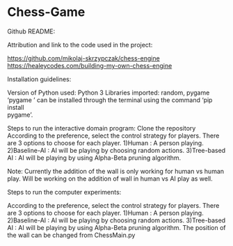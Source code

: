 # Chess-Game

Github README:

Attribution and link to the code used in the project:

https://github.com/mikolaj-skrzypczak/chess-engine
https://healeycodes.com/building-my-own-chess-engine


Installation guidelines:

Version of Python used: Python 3
Libraries imported: random, pygame
‘pygame ’ can be installed through the terminal using the command ‘pip install    
 pygame’.


Steps to run the interactive domain program:
Clone the repository
According to the preference, select the control strategy for players. There are 3 options to choose for each player. 
1)Human : A person playing.
2)Baseline-AI : AI will be playing by choosing random actions.
3)Tree-based AI : AI will be playing by using Alpha-Beta pruning algorithm. 

Note: Currently the addition of the wall is only working for human vs human play. Will be working on the addition of wall in human vs AI play as well.

Steps to run the computer experiments:

According to the preference, select the control strategy for players. There are 3 options to choose for each player. 
1)Human : A person playing.
2)Baseline-AI : AI will be playing by choosing random actions.
3)Tree-based AI : AI will be playing by using Alpha-Beta pruning algorithm. 
The position of the wall can be changed from ChessMain.py



